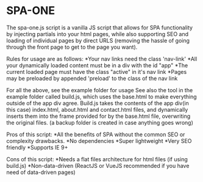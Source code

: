# SPA-ONE
The spa-one.js script is a vanilla JS script that allows for SPA functionality by injecting partials into your html pages, while also supporting SEO and loading of individual pages by direct URLS (removing the hassle of going through the front page to get to the page you want).

Rules for usage are as follows:
*Your nav links need the class 'nav-link'
*All your dynamically loaded content must be in a div with the id "app"
*The current loaded page must have the class "active" in it's nav link
*Pages may be preloaded by appended 'preload' to the class of the nav link
 
For all the above, see the example folder for usage
See also the tool in the example folder called build.js, which uses the base.html to make everything outside of the app div agree.
Build.js takes the contents of the app div(in this case) index.html, about.html and contact.html files, and dynamically inserts them into the frame provided for by the base.html file, overwriting the original files. (a backup folder is created in case anything goes wrong)

Pros of this script:
*All the benefits of SPA without the common SEO or complexity drawbacks.
*No dependencies
*Super lightweight
*Very SEO friendly
*Supports IE 9+

Cons of this script:
*Needs a flat files architecture for html files (if using build.js)
*Non-data-driven (ReactJS or VueJS recommended if you have need of data-driven pages)
